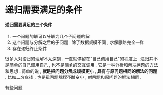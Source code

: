 # 递归需要满足的条件

#### 递归需要满足的三个条件

1. 一个问题的解可以分解为几个子问题的解
2. 这个问题与分解之后的子问题 , 除了数据规模不同 , 求解思路完全一样
3. 存在递归终止条件

很多人对递归的理解不太深刻 . 一直就停留在"自己调用自己"的程度上 . 递归并不是简单的自己调用自己 , 也不是简单的交互调用 . 它是一种分析和解决问题的方法和思想 . 简单的说 , **就是把问题分解成规模更小 , 具有与原问题相同的解法的问题** . 比如二分查找 , 也是把问题规模不断变小 , 新问题和原问题的解法相同 . 

有些问题


